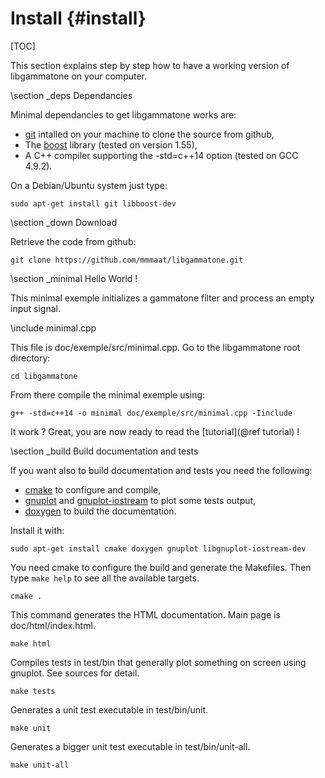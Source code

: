 Install  {#install}
=======

[TOC]

This section explains step by step how to have a working version of
libgammatone on your computer.


\section _deps Dependancies


Minimal dependancies to get libgammatone works are:
- [git](http://www.git-scm.com) intalled on your machine to clone the source from github,
- The [boost](http://www.boost.org) library (tested on version 1.55),
- A C++ compiler supporting the -std=c++14 option (tested on GCC 4.9.2).

On a Debian/Ubuntu system just type:
	
	sudo apt-get install git libboost-dev


\section _down Download


Retrieve the code from github:

	git clone https://github.com/mmmaat/libgammatone.git


\section _minimal Hello World !

This minimal exemple initializes a gammatone filter and
process an empty input signal.

\include minimal.cpp

This file is doc/exemple/src/minimal.cpp. Go to the libgammatone root directory:

	cd libgammatone

From there compile the minimal exemple using:

	g++ -std=c++14 -o minimal doc/exemple/src/minimal.cpp -Iinclude

It work ? Great, you are now ready to read the [tutorial](@ref tutorial) !


\section _build Build documentation and tests


If you want also to build documentation and tests you need the following:
- [cmake](http://www.cmake.org) to configure and compile,
- [gnuplot](http://www.gnuplot.info/) and
  [gnuplot-iostream](http://www.stahlke.org/dan/gnuplot-iostream/) to
  plot some tests output,
- [doxygen](http://www.stack.nl/~dimitri/doxygen/index.html) to build the documentation.

Install it with:

	sudo apt-get install cmake doxygen gnuplot libgnuplot-iostream-dev

You need cmake to configure the build and generate the Makefiles. Then
type `make help` to see all the available targets.

	cmake .


This command generates the HTML documentation. Main page is doc/html/index.html.

	make html


Compiles tests in test/bin that generally plot something on screen
using gnuplot. See sources for detail.

	make tests

Generates a unit test executable in test/bin/unit.

	make unit

Generates a bigger unit test executable in test/bin/unit-all.

	make unit-all


